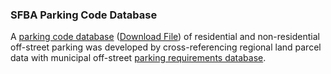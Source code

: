### SFBA Parking Code Database
A [parking code database](/parking_code.json) (<a href="/parking_code.zip" download="download">Download File</a>) of residential and non-residential off-street parking was developed by cross-referencing regional land parcel data with municipal off-street [parking requirements database](/ParkingRequirementsbyCity.html). 
